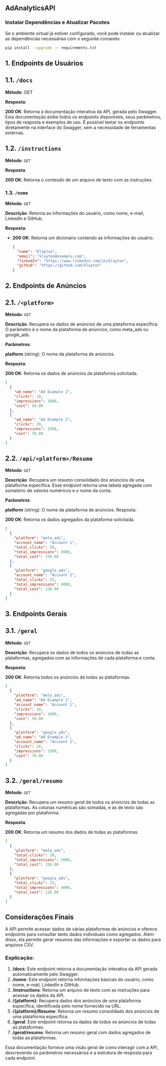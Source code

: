 ## AdAnalyticsAPI ##

### Instalar Dependências e Atualizar Pacotes

Se o ambiente virtual já estiver configurado, você pode instalar ou atualizar as dependências necessárias com o seguinte comando:

```bash
pip install --upgrade -r requirements.txt
```


## 1. Endpoints de Usuários

## 1.1. `/docs`
**Método**: GET

**Resposta**:

**200 OK**: Retorna a documentação interativa da API, gerada pelo Swagger. Esta documentação exibe todos os endpoints disponíveis, seus parâmetros, tipos de resposta e exemplos de uso. É possível testar os endpoints diretamente na interface do Swagger, sem a necessidade de ferramentas externas.

## 1.2. `/instructions`
**Método**:  `GET`

**Resposta**:

**200 OK**: Retorna o conteúdo de um arquivo de texto com as instruções.

### 1.3. `/nome`

**Método**: `GET`

**Descrição**: Retorna as informações do usuário, como nome, e-mail, LinkedIn e GitHub.

**Resposta**:
- **200 OK**: Retorna um dicionário contendo as informações do usuário.
  ```json
  {
    "name": "Klayton",
    "email": "klayton@example.com",
    "linkedIn": "https://www.linkedin.com/in/klayton",
    "github": "https://github.com/klayton"
  }

## 2. Endpoints de Anúncios
## 2.1. `/<platform>`
**Método:** `GET`

**Descrição**: Recupera os dados de anúncios de uma plataforma específica. O parâmetro <platform> é o nome da plataforma de anúncios, como meta_ads ou google_ads.

**Parâmetros**:

**platform** (string): O nome da plataforma de anúncios.

**Resposta**:

**200 OK**: Retorna os dados de anúncios da plataforma solicitada.
```json
[
  {
    "ad_name": "Ad Example 1",
    "clicks": 10,
    "impressions": 1000,
    "cost": 50.00
  },
  {
    "ad_name": "Ad Example 2",
    "clicks": 20,
    "impressions": 1500,
    "cost": 70.00
  }
]
```

## 2.2. `/api/<platform>/Resume`
**Método**: `GET`

**Descrição**: Recupera um resumo consolidado dos anúncios de uma plataforma específica. Esse endpoint retorna uma tabela agregada com somatório de valores numéricos e o nome da conta.

**Parâmetros**:

**platform** (string): O nome da plataforma de anúncios.
Resposta:

**200 OK**: Retorna os dados agregados da plataforma solicitada.
```json
[
  {
    "platform": "meta_ads",
    "account_name": "Account 1",
    "total_clicks": 30,
    "total_impressions": 5000,
    "total_cost": 150.00
  },
  {
    "platform": "google_ads",
    "account_name": "Account 2",
    "total_clicks": 25,
    "total_impressions": 4000,
    "total_cost": 120.00
  }
]
```

## 3. Endpoints Gerais
## 3.1. `/geral`
**Método**: `GET`

**Descrição**: Recupera os dados de todos os anúncios de todas as plataformas, agregados com as informações de cada plataforma e conta.

**Resposta**:

**200 OK**: Retorna todos os anúncios de todas as plataformas.
```json
[
  {
    "platform": "meta_ads",
    "ad_name": "Ad Example 1",
    "account_name": "Account 1",
    "clicks": 10,
    "impressions": 1000,
    "cost": 50.00
  },
  {
    "platform": "google_ads",
    "ad_name": "Ad Example 2",
    "account_name": "Account 2",
    "clicks": 20,
    "impressions": 1500,
    "cost": 70.00
  }
]
```

## 3.2. `/geral/resumo`
**Método**: `GET`

**Descrição**: Recupera um resumo geral de todos os anúncios de todas as plataformas. As colunas numéricas são somadas, e as de texto são agregadas por plataforma.

**Resposta**:

**200 OK**: Retorna um resumo dos dados de todas as plataformas.

```json
[
  {
    "platform": "meta_ads",
    "total_clicks": 30,
    "total_impressions": 5000,
    "total_cost": 150.00
  },
  {
    "platform": "google_ads",
    "total_clicks": 25,
    "total_impressions": 4000,
    "total_cost": 120.00
  }
]
```

## Considerações Finais
A API permite acessar dados de várias plataformas de anúncios e oferece endpoints para consultar tanto dados individuais como agregados. Além disso, ela permite gerar resumos das informações e exportar os dados para arquivos CSV.

### Explicação:

1. **/docs**: Este endpoint retorna a documentação interativa da API gerada automaticamente pelo Swagger.
2. **/nome**: Este endpoint retorna informações básicas do usuário, como nome, e-mail, LinkedIn e GitHub.
3. **/instructions**: Retorna um arquivo de texto com as instruções para acessar os dados da API.
4. **/{platform}**: Recupera dados dos anúncios de uma plataforma específica, identificada pelo nome fornecido na URL.
5. **/{platform}/Resume**: Retorna um resumo consolidado dos anúncios de uma plataforma específica.
6. **/geral**: Este endpoint retorna os dados de todos os anúncios de todas as plataformas.
7. **/geral/resumo**: Retorna um resumo geral com dados agregados de todas as plataformas.

Essa documentação fornece uma visão geral de como interagir com a API, descrevendo os parâmetros necessários e a estrutura de resposta para cada endpoint.